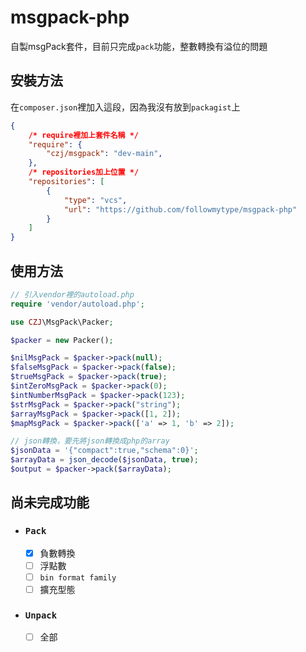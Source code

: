 # msgpack-php
自製msgPack套件，目前只完成`pack`功能，整數轉換有溢位的問題
## 安裝方法
在`composer.json`裡加入這段，因為我沒有放到`packagist`上
```json
{
    /* require裡加上套件名稱 */
    "require": {
        "czj/msgpack": "dev-main",
    },
    /* repositories加上位置 */
    "repositories": [
        {
            "type": "vcs",
            "url": "https://github.com/followmytype/msgpack-php"
        }
    ]
}

```
## 使用方法
```php
// 引入vendor裡的autoload.php
require 'vendor/autoload.php';

use CZJ\MsgPack\Packer;

$packer = new Packer();

$nilMsgPack = $packer->pack(null);
$falseMsgPack = $packer->pack(false);
$trueMsgPack = $packer->pack(true);
$intZeroMsgPack = $packer->pack(0);
$intNumberMsgPack = $packer->pack(123);
$strMsgPack = $packer->pack("string");
$arrayMsgPack = $packer->pack([1, 2]);
$mapMsgPack = $packer->pack(['a' => 1, 'b' => 2]);

// json轉換，要先將json轉換成php的array
$jsonData = '{"compact":true,"schema":0}';
$arrayData = json_decode($jsonData, true);
$output = $packer->pack($arrayData);
```
## 尚未完成功能
* ### `Pack`
    - [X] 負數轉換
    - [ ] 浮點數
    - [ ] `bin format family`
    - [ ] 擴充型態

* ### `Unpack`
    - [ ] 全部